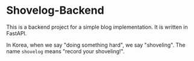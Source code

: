 # Shovelog-Backend

This is a backend project for a simple blog implementation. It is written in FastAPI.

In Korea, when we say "doing something hard", we say "shoveling". The name `shovelog` means "record your shoveling!".
